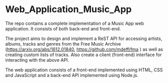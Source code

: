 # Web_Application_Music_App
The repo contains a complete implementation of a Music App web application. It consists of both back-end and front-end.

The project aims to design and implement a ReST API for accessing artists, albums, tracks and genres from the Free Music Archive (https://arxiv.org/abs/1612.01840, https://github.com/mdeff/fma ) as well as creating custom lists of tracks. Also create a client (front-end) interface for interacting with the above API.

The web application consists of a front-end implemented using HTML, CSS and JavaScript and a back-end API implemented using Node.js.
